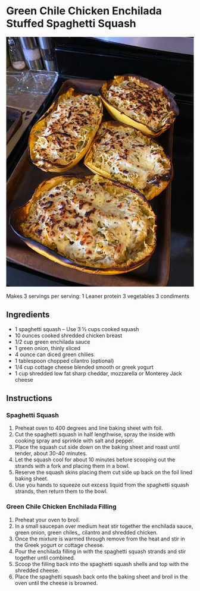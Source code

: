 # Green Chile Chicken Enchilada Stuffed Spaghetti Squash
![Green Chile Chicken Enchilada Stuffed Spaghetti Squash](/images/Green%20Chile%20Chicken%20Enchilada%20Stuffed%20Spaghetti%20Squash.jpeg)

Makes 3 servings
per serving:
1 Leaner protein
3 vegetables
3 condiments

## Ingredients
* 1 spaghetti squash – Use 3 ½ cups cooked squash
* 10 ounces cooked shredded chicken breast
* 1/2 cup green enchilada sauce
* 1 green onion, thinly sliced
* 4 ounce can diced green chilies
* 1 tablespoon chopped cilantro (optional)
* 1/4 cup cottage cheese blended smooth or greek yogurt
* 1 cup shredded low fat sharp cheddar, mozzarella or Monterey Jack cheese

## Instructions
### Spaghetti Squash
1. Preheat oven to 400 degrees and line baking sheet with foil.
2. Cut the spaghetti squash in half lengthwise, spray the inside with cooking spray and sprinkle with salt and pepper.
3. Place the squash cut side down on the baking sheet and roast until tender, about 30-40 minutes.
4. Let the squash cool for about 10 minutes before scooping out the strands with a fork and placing them in a bowl.
5. Reserve the squash skins placing them cut side up back on the foil lined baking sheet.
6. Use you hands to squeeze out excess liquid from the spaghetti squash strands, then return them to the bowl.

### Green Chile Chicken Enchilada Filling
1. Preheat your oven to broil.
2. In a small saucepan over medium heat stir together the enchilada sauce, green onion, green chiles,, cilantro and shredded chicken.
3. Once the mixture is warmed through remove from the heat and stir in the Greek yogurt or cottage cheese.
4. Pour the enchilada filling in with the spaghetti squash strands and stir together until combined.
5. Scoop the filling back into the spaghetti squash shells and top with the shredded cheese.
6. Place the spaghetti squash back onto the baking sheet and broil in the oven until the cheese is browned.

